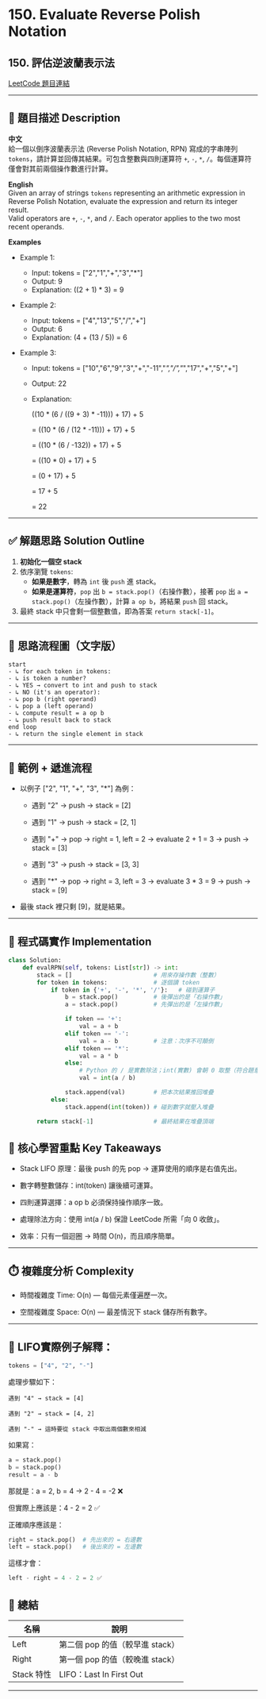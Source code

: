 # 150. Evaluate Reverse Polish Notation  
## 150. 評估逆波蘭表示法

[LeetCode 題目連結](https://leetcode.com/problems/evaluate-reverse-polish-notation/)

---

## 📌 題目描述 Description

**中文**  
給一個以倒序波蘭表示法 (Reverse Polish Notation, RPN) 寫成的字串陣列 `tokens`，請計算並回傳其結果。可包含整數與四則運算符 `+`, `-`, `*`, `/`。每個運算符僅會對其前兩個操作數進行計算。

**English**  
Given an array of strings `tokens` representing an arithmetic expression in Reverse Polish Notation, evaluate the expression and return its integer result.  
Valid operators are `+`, `-`, `*`, and `/`. Each operator applies to the two most recent operands.

**Examples**
- Example 1:

    - Input: tokens = ["2","1","+","3","*"]
    - Output: 9
    - Explanation: ((2 + 1) * 3) = 9

- Example 2:

    - Input: tokens = ["4","13","5","/","+"]
    - Output: 6
    - Explanation: (4 + (13 / 5)) = 6

- Example 3:

    - Input: tokens = ["10","6","9","3","+","-11","*","/","*","17","+","5","+"]
    - Output: 22
    - Explanation: 

        ((10 * (6 / ((9 + 3) * -11))) + 17) + 5
        
        = ((10 * (6 / (12 * -11))) + 17) + 5
        
        = ((10 * (6 / -132)) + 17) + 5
        
        = ((10 * 0) + 17) + 5
        
        = (0 + 17) + 5
        
        = 17 + 5
        
        = 22

---

## ✅ 解題思路 Solution Outline

1. **初始化一個空 stack**  
2. 依序瀏覽 `tokens`:
   - **如果是數字**，轉為 `int` 後 `push` 進 stack。
   - **如果是運算符**，`pop` 出 `b = stack.pop()`（右操作數），接著 `pop` 出 `a = stack.pop()`（左操作數），計算 `a op b`，將結果 `push` 回 stack。
3. 最終 stack 中只會剩一個整數值，即為答案 `return stack[-1]`。

---

## 🧠 思路流程圖（文字版）

    start
    - ↳ for each token in tokens:
    - ↳ is token a number?
    - ↳ YES → convert to int and push to stack
    - ↳ NO (it's an operator):
    - ↳ pop b (right operand)
    - ↳ pop a (left operand)
    - ↳ compute result = a op b
    - ↳ push result back to stack
    end loop
    - ↳ return the single element in stack

---
## 🧠 範例 + 遞進流程
- 以例子 ["2", "1", "+", "3", "*"] 為例：

    - 遇到 "2" → push → stack = [2]

    - 遇到 "1" → push → stack = [2, 1]

    - 遇到 "+" → pop → right = 1, left = 2 → evaluate 2 + 1 = 3 → push → stack = [3]

    - 遇到 "3" → push → stack = [3, 3]

    - 遇到 "*" → pop → right = 3, left = 3 → evaluate 3 * 3 = 9 → push → stack = [9]

- 最後 stack 裡只剩 [9]，就是結果。

---

## 📘 程式碼實作 Implementation
```python
class Solution:
    def evalRPN(self, tokens: List[str]) -> int:
        stack = []                       # 用來存操作數（整數）
        for token in tokens:             # 逐個讀 token
            if token in {'+', '-', '*', '/'}:   # 碰到運算子
                b = stack.pop()          # 後彈出的是「右操作數」
                a = stack.pop()          # 先彈出的是「左操作數」

                if token == '+':
                    val = a + b
                elif token == '-':
                    val = a - b          # 注意：次序不可顛倒
                elif token == '*':
                    val = a * b
                else:
                    # Python 的 / 是實數除法；int(實數) 會朝 0 取整（符合題意）
                    val = int(a / b)

                stack.append(val)        # 把本次結果推回堆疊
            else:
                stack.append(int(token)) # 碰到數字就壓入堆疊

        return stack[-1]                 # 最終結果在堆疊頂端

```
## 🧠 核心學習重點 Key Takeaways
- Stack LIFO 原理：最後 push 的先 pop → 運算使用的順序是右值先出。

- 數字轉整數儲存：int(token) 讓後續可運算。

- 四則運算選擇：a op b 必須保持操作順序一致。

- 處理除法方向：使用 int(a / b) 保證 LeetCode 所需「向 0 收斂」。

- 效率：只有一個迴圈 → 時間 O(n)，而且順序簡單。

--- 

## ⏱️ 複雜度分析 Complexity
- 時間複雜度 Time: O(n) — 每個元素僅遍歷一次。

- 空間複雜度 Space: O(n) — 最差情況下 stack 儲存所有數字。

---

## 🧪 LIFO實際例子解釋：
``` python
tokens = ["4", "2", "-"]
```
處理步驟如下：

    遇到 "4" → stack = [4]

    遇到 "2" → stack = [4, 2]

    遇到 "-" → 這時要從 stack 中取出兩個數來相減

如果寫：
```python
a = stack.pop()
b = stack.pop()
result = a - b
```
那就是：a = 2, b = 4 → 2 - 4 = -2 ❌

但實際上應該是：4 - 2 = 2 ✅

正確順序應該是：
```python
right = stack.pop()  # 先出來的 = 右邊數
left = stack.pop()   # 後出來的 = 左邊數
```
這樣才會：
```python
left - right = 4 - 2 = 2 ✅
```
## 📌 總結
| 名稱       | 說明                     |
| -------- | ---------------------- |
| Left     | 第二個 pop 的值（較早進 stack）  |
| Right    | 第一個 pop 的值（較晚進 stack）  |
| Stack 特性 | LIFO：Last In First Out |

---